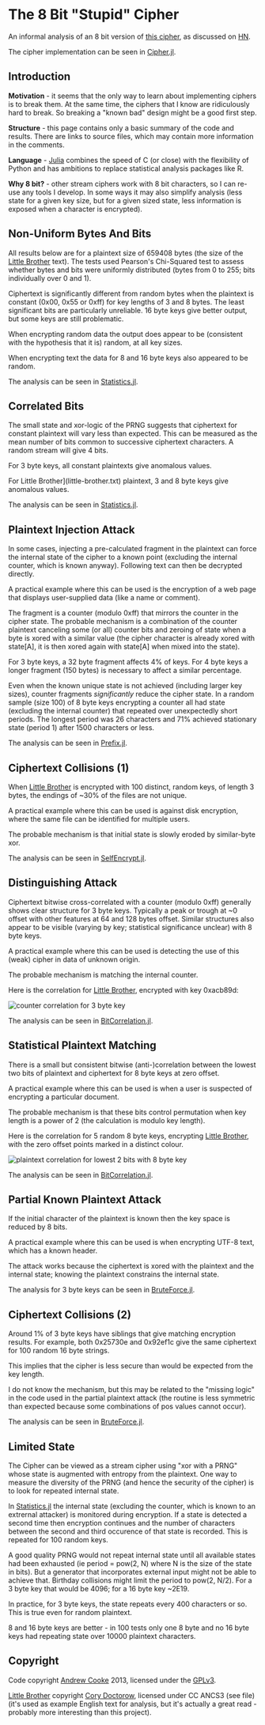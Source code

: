 # The 8 Bit "Stupid" Cipher

An informal analysis of an 8 bit version of [this
cipher](http://news.quelsolaar.com/#comments101), as discussed on
[HN](https://news.ycombinator.com/item?id=6616438).

The cipher implementation can be seen in [Cipher.jl](src/Cipher.jl).

## Introduction

**Motivation** - it seems that the only way to learn about
implementing ciphers is to break them.  At the same time, the ciphers
that I know are ridiculously hard to break.  So breaking a "known bad"
design might be a good first step.

**Structure** - this page contains only a basic summary of the code
and results.  There are links to source files, which may contain more
information in the comments.

**Language** - [Julia](http://julialang.org/) combines the speed of C
(or close) with the flexibility of Python and has ambitions to replace
statistical analysis packages like R.

**Why 8 bit?** - other stream ciphers work with 8 bit characters, so I
can re-use any tools I develop.  In some ways it may also simplify
analysis (less state for a given key size, but for a given sized
state, less information is exposed when a character is encrypted).

## Non-Uniform Bytes And Bits

All results below are for a plaintext size of 659408 bytes (the size
of the [Little Brother](little-brother.txt) text).  The tests used
Pearson's Chi-Squared test to assess whether bytes and bits were
uniformly distributed (bytes from 0 to 255; bits individually over 0
and 1).

Ciphertext is significantly different from random bytes when the
plaintext is constant (0x00, 0x55 or 0xff) for key lengths of 3 and 8
bytes.  The least significant bits are particularly unreliable.  16
byte keys give better output, but some keys are still problematic.

When encrypting random data the output does appear to be (consistent
with the hypothesis that it is) random, at all key sizes.

When encrypting text the data for 8 and 16 byte keys also appeared to
be random.

The analysis can be seen in [Statistics.jl](src/Statistics.jl).

## Correlated Bits

The small state and xor-logic of the PRNG suggests that ciphertext for
constant plaintext will vary less than expected.  This can be measured
as the mean number of bits common to successive ciphertext characters.
A random stream will give 4 bits.

For 3 byte keys, all constant plaintexts give anomalous values.

For Little Brother](little-brother.txt) plaintext, 3 and 8 byte keys
give anomalous values.

The analysis can be seen in [Statistics.jl](src/Statistics.jl).

## Plaintext Injection Attack

In some cases, injecting a pre-calculated fragment in the plaintext
can force the internal state of the cipher to a known point (excluding
the internal counter, which is known anyway).  Following text can then
be decrypted directly.

A practical example where this can be used is the encryption of a web
page that displays user-supplied data (like a name or comment).

The fragment is a counter (modulo 0xff) that mirrors the counter in
the cipher state.  The probable mechanism is a combination of the
counter plaintext canceling some (or all) counter bits and zeroing of
state when a byte is xored with a similar value (the cipher character
is already xored with state[A], it is then xored again with state[A]
when mixed into the state).

For 3 byte keys, a 32 byte fragment affects 4% of keys.  For 4 byte
keys a longer fragment (150 bytes) is necessary to affect a similar
percentage.

Even when the known unique state is not achieved (including larger key
sizes), counter fragments *significantly* reduce the cipher state.  In
a random sample (size 100) of 8 byte keys encrypting a counter all had
state (excluding the internal counter) that repeated over unexpectedly
short periods.  The longest period was 26 characters and 71% achieved
stationary state (period 1) after 1500 characters or less.

The analysis can be seen in [Prefix.jl](src/Prefix.jl).

## Ciphertext Collisions (1)

When [Little Brother](little-brother.txt) is encrypted with 100
distinct, random keys, of length 3 bytes, the endings of ~30% of the
files are not unique.

A practical example where this can be used is against disk encryption,
where the same file can be identified for multiple users.

The probable mechanism is that initial state is slowly eroded by
similar-byte xor.

The analysis can be seen in [SelfEncrypt.jl](src/SelfEncrypt.jl).

## Distinguishing Attack

Ciphertext bitwise cross-correlated with a counter (modulo 0xff)
generally shows clear structure for 3 byte keys.  Typically a peak or
trough at ~0 offset with other features at 64 and 128 bytes offset.
Similar structures also appear to be visible (varying by key;
statistical significance unclear) with 8 byte keys.

A practical example where this can be used is detecting the use of
this (weak) cipher in data of unknown origin.

The probable mechanism is matching the internal counter.

Here is the correlation for [Little Brother](little-brother.txt),
encrypted with key 0xacb89d:

![counter correlation for 3 byte key](bit-correlation-3-acb89d.png)

The analysis can be seen in [BitCorrelation.jl](src/BitCorrelation.jl).

## Statistical Plaintext Matching

There is a small but consistent bitwise (anti-)correlation between the
lowest two bits of plaintext and ciphertext for 8 byte keys at zero
offset.

A practical example where this can be used is when a user is suspected
of encrypting a particular document.

The probable mechanism is that these bits control permutation when key
length is a power of 2 (the calculation is modulo key length).

Here is the correlation for 5 random 8 byte keys, encrypting [Little
Brother](little-brother.txt), with the zero offset points marked in a
distinct colour.

![plaintext correlation for lowest 2 bits with 8 byte key](plain-corelate-8-3.png)

The analysis can be seen in [BitCorrelation.jl](src/BitCorrelation.jl).

## Partial Known Plaintext Attack

If the initial character of the plaintext is known then the key space
is reduced by 8 bits.

A practical example where this can be used is when encrypting UTF-8
text, which has a known header.

The attack works because the ciphertext is xored with the plaintext
and the internal state; knowing the plaintext constrains the internal
state.

The analysis for 3 byte keys can be seen in
[BruteForce.jl](src/BruteForce.jl).

## Ciphertext Collisions (2)

Around 1% of 3 byte keys have siblings that give matching encryption
results.  For example, both 0x25730e and 0x92ef1c give the same
ciphertext for 100 random 16 byte strings.

This implies that the cipher is less secure than would be expected
from the key length.

I do not know the mechanism, but this may be related to the "missing
logic" in the code used in the partial plaintext attack (the routine
is less symmetric than expected because some combinations of pos
values cannot occur).

The analysis can be seen in [BruteForce.jl](src/BruteForce.jl).

## Limited State

The Cipher can be viewed as a stream cipher using "xor with a PRNG"
whose state is augmented with entropy from the plaintext.  One way to
measure the diversity of the PRNG (and hence the security of the
cipher) is to look for repeated internal state.

In [Statistics.jl](src/Statistics.jl) the internal state (excluding
the counter, which is known to an extrernal attacker) is monitored
during encryption.  If a state is detected a second time then
encryption continues and the number of characters between the second
and third occurence of that state is recorded.  This is repeated for
100 random keys.

A good quality PRNG would not repeat internal state until all
available states had been exhausted (ie period = pow(2, N) where N is
the size of the state in bits).  But a generator that incorporates
external input might not be able to achieve that.  Birthday collisions
might limit the period to pow(2, N/2).  For a 3 byte key that would be
4096; for a 16 byte key ~2E19.

In practice, for 3 byte keys, the state repeats every 400 characters
or so.  This is true even for random plaintext.

8 and 16 byte keys are better - in 100 tests only one 8 byte and no 16
byte keys had repeating state over 10000 plaintext characters.

## Copyright

Code copyright [Andrew Cooke](mailto:andrew@acooke.org) 2013, licensed
under the [GPLv3](LICENSE.md).

[Little Brother](little-brother.txt) copyright [Cory
Doctorow](mailto:doctorow@craphound.com), licensed under CC ANCS3 (see
file) (it's used as example English text for analysis, but it's
actually a great read - probably more interesting than this project).
